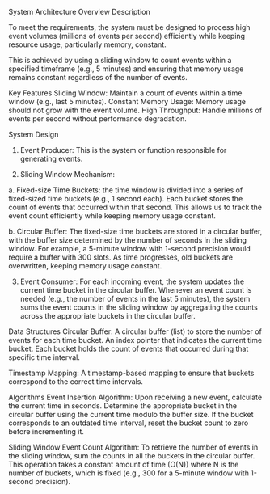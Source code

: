 System Architecture Overview Description

To meet the requirements, the system must be designed to process high event volumes (millions of events per second) efficiently while keeping resource usage, particularly memory, constant. 

This is achieved by using a sliding window to count events within a specified timeframe (e.g., 5 minutes) and ensuring that memory usage remains constant regardless of the number of events.

Key Features
Sliding Window: Maintain a count of events within a time window (e.g., last 5 minutes).
Constant Memory Usage: Memory usage should not grow with the event volume.
High Throughput: Handle millions of events per second without performance degradation.


System Design
1. Event Producer: This is the system or function responsible for generating events.

2. Sliding Window Mechanism:

a. Fixed-size Time Buckets: the  time window is divided into a series of fixed-sized time buckets (e.g., 1 second each). Each bucket stores the count of events that occurred within that second. This allows us to track the event count efficiently while keeping memory usage constant.

b. Circular Buffer: The fixed-size time buckets are stored in a circular buffer, with the buffer size determined by the number of seconds in the sliding window. For example, a 5-minute window with 1-second precision would require a buffer with 300 slots. As time progresses, old buckets are overwritten, keeping memory usage constant.

3. Event Consumer:
For each incoming event, the system updates the current time bucket in the circular buffer.
Whenever an event count is needed (e.g., the number of events in the last 5 minutes), the system sums the event counts in the sliding window by aggregating the counts across the appropriate buckets in the circular buffer.

Data Structures
Circular Buffer:
A circular buffer (list) to store the number of events for each time bucket.
An index pointer that indicates the current time bucket.
Each bucket holds the count of events that occurred during that specific time interval.

Timestamp Mapping:
A timestamp-based mapping to ensure that buckets correspond to the correct time intervals.

Algorithms
Event Insertion Algorithm:
Upon receiving a new event, calculate the current time in seconds.
Determine the appropriate bucket in the circular buffer using the current time modulo the buffer size.
If the bucket corresponds to an outdated time interval, reset the bucket count to zero before incrementing it.


Sliding Window Event Count Algorithm:
To retrieve the number of events in the sliding window, sum the counts in all the buckets in the circular buffer.
This operation takes a constant amount of time (O(N)) where N is the number of buckets, which is fixed (e.g., 300 for a 5-minute window with 1-second precision).